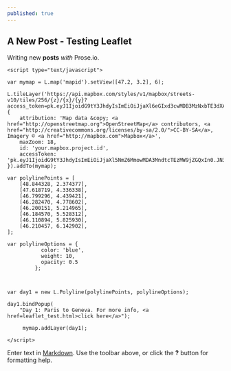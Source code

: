 ```yaml
---
published: true
---
```

## A New Post - Testing Leaflet

Writing new **posts** _with_ Prose.io.

<div id="mapid"></div>

	<script type="text/javascript">

	var mymap = L.map('mapid').setView([47.2, 3.2], 6);

	L.tileLayer('https://api.mapbox.com/styles/v1/mapbox/streets-v10/tiles/256/{z}/{x}/{y}?access_token=pk.eyJ1IjoidG9tY3JhdyIsImEiOiJjaXl6eGIxd3cwMDB3MzNxbTE3dXA2ZGVxIn0.aV8eyoMAAVfcdtxZwANalw', {
	    attribution: 'Map data &copy; <a href="http://openstreetmap.org">OpenStreetMap</a> contributors, <a href="http://creativecommons.org/licenses/by-sa/2.0/">CC-BY-SA</a>, Imagery © <a href="http://mapbox.com">Mapbox</a>',
	    maxZoom: 18,
	    id: 'your.mapbox.project.id',
	    accessToken: 'pk.eyJ1IjoidG9tY3JhdyIsImEiOiJjaXl5NmZ6MmowMDA3MndtcTEzMW9jZGQxIn0.JN30JZ6xA_gI2Atu6k02WQ'
	}).addTo(mymap);

	var polylinePoints = [
		[48.844328, 2.374377],
		[47.618719, 4.336338],
		[46.799296, 4.439421],
		[46.282470, 4.778602],
		[46.200151, 5.214965],
		[46.184570, 5.528312],
		[46.110894, 5.825930],
	    [46.210457, 6.142902],
	];

	var polylineOptions = {
               color: 'blue',
               weight: 10,
               opacity: 0.5
             };



	var day1 = new L.Polyline(polylinePoints, polylineOptions);

	day1.bindPopup(
		"Day 1: Paris to Geneva. For more info, <a href=leaflet_test.html>click here</a>");

         mymap.addLayer(day1);                        

	</script>




Enter text in [Markdown](http://daringfireball.net/projects/markdown/). Use the toolbar above, or click the **?** button for formatting help.
